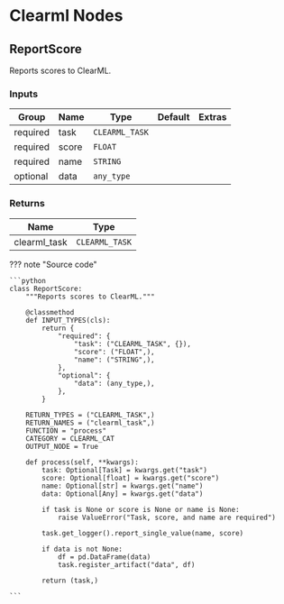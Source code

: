 # Clearml Nodes

## ReportScore

Reports scores to ClearML.

### Inputs

| Group    | Name  | Type           | Default | Extras |
| -------- | ----- | -------------- | ------- | ------ |
| required | task  | `CLEARML_TASK` |         |        |
| required | score | `FLOAT`        |         |        |
| required | name  | `STRING`       |         |        |
| optional | data  | `any_type`     |         |        |

### Returns

| Name         | Type           |
| ------------ | -------------- |
| clearml_task | `CLEARML_TASK` |

??? note "Source code"

    ```python
    class ReportScore:
        """Reports scores to ClearML."""

        @classmethod
        def INPUT_TYPES(cls):
            return {
                "required": {
                    "task": ("CLEARML_TASK", {}),
                    "score": ("FLOAT",),
                    "name": ("STRING",),
                },
                "optional": {
                    "data": (any_type,),
                },
            }

        RETURN_TYPES = ("CLEARML_TASK",)
        RETURN_NAMES = ("clearml_task",)
        FUNCTION = "process"
        CATEGORY = CLEARML_CAT
        OUTPUT_NODE = True

        def process(self, **kwargs):
            task: Optional[Task] = kwargs.get("task")
            score: Optional[float] = kwargs.get("score")
            name: Optional[str] = kwargs.get("name")
            data: Optional[Any] = kwargs.get("data")

            if task is None or score is None or name is None:
                raise ValueError("Task, score, and name are required")

            task.get_logger().report_single_value(name, score)

            if data is not None:
                df = pd.DataFrame(data)
                task.register_artifact("data", df)

            return (task,)

    ```
